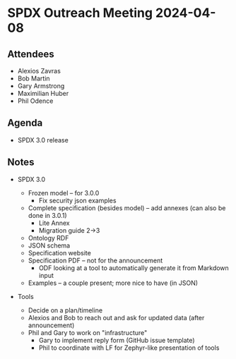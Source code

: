# SPDX Outreach Meeting 2024-04-08

## Attendees

* Alexios Zavras
* Bob Martin
* Gary Armstrong
* Maximilian Huber
* Phil Odence

## Agenda

* SPDX 3.0 release

## Notes

* SPDX 3.0
  * Frozen model – for 3.0.0
      * Fix security json examples
  * Complete specification (besides model) – add annexes (can also be done in 3.0.1)
      * Lite Annex
      * Migration guide 2->3
  * Ontology RDF
  * JSON schema
  * Specification website
  * Specification PDF – not for the announcement
      * ODF looking at a tool to automatically generate it from Markdown input
  * Examples – a couple present; more nice to have (in JSON)


* Tools
  * Decide on a plan/timeline
  * Alexios and Bob to reach out and ask for updated data (after announcement)
  * Phil and Gary to work on "infrastructure"
      * Gary to implement reply form (GitHub issue template)
      * Phil to coordinate with LF for Zephyr-like presentation of tools

